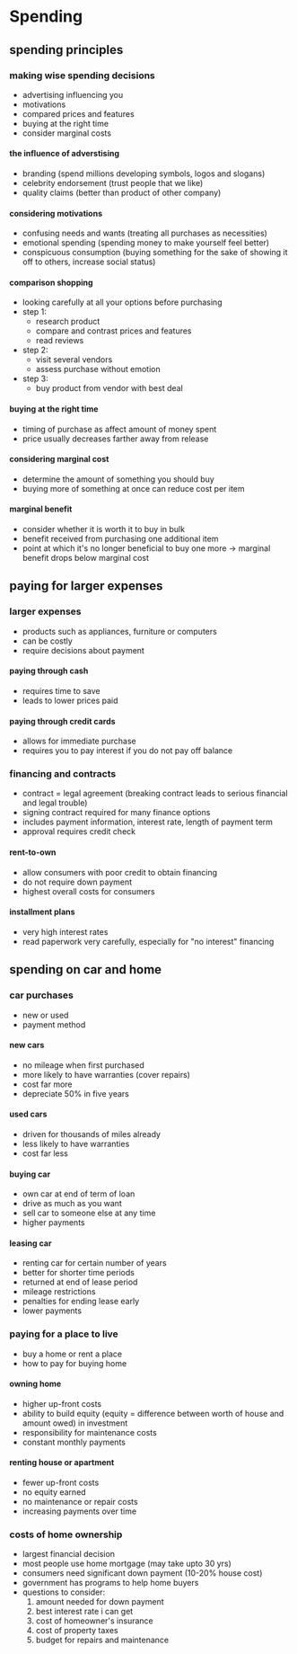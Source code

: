 # Spending

## spending principles

### making wise spending decisions
* advertising influencing you
* motivations
* compared prices and features
* buying at the right time
* consider marginal costs
#### the influence of adverstising
* branding (spend millions developing symbols, logos and slogans)
* celebrity endorsement (trust people that we like)
* quality claims (better than product of other company)
#### considering motivations
* confusing needs and wants (treating all purchases as necessities)
* emotional spending (spending money to make yourself feel better)
* conspicuous consumption (buying something for the sake of showing it off to others, increase social status)
#### comparison shopping
* looking carefully at all your options before purchasing
* step 1:
    * research product
    * compare and contrast prices and features
    * read reviews
* step 2:
    * visit several vendors
    * assess purchase without emotion
* step 3:
    * buy product from vendor with best deal
#### buying at the right time
* timing of purchase as affect amount of money spent
* price usually decreases farther away from release
#### considering marginal cost
* determine the amount of something you should buy
* buying more of something at once can reduce cost per item
#### marginal benefit
* consider whether it is worth it to buy in bulk
* benefit received from purchasing one additional item
* point at which it's no longer beneficial to buy one more -> marginal benefit drops below marginal cost


## paying for larger expenses

### larger expenses
* products such as appliances, furniture or computers
* can be costly
* require decisions about payment
#### paying through cash
* requires time to save
* leads to lower prices paid
#### paying through credit cards
* allows for immediate purchase
* requires you to pay interest if you do not pay off balance

### financing and contracts
* contract = legal agreement (breaking contract leads to serious financial and legal trouble)
* signing contract required for many finance options
* includes payment information, interest rate, length of payment term
* approval requires credit check
#### rent-to-own
* allow consumers with poor credit to obtain financing
* do not require down payment
* highest overall costs for consumers
#### installment plans
* very high interest rates
* read paperwork very carefully, especially for "no interest" financing


## spending on car and home

### car purchases
* new or used
* payment method
#### new cars
* no mileage when first purchased
* more likely to have warranties (cover repairs)
* cost far more
* depreciate 50% in five years
#### used cars
* driven for thousands of miles already
* less likely to have warranties
* cost far less
#### buying car
* own car at end of term of loan
* drive as much as you want
* sell car to someone else at any time
* higher payments
#### leasing car
* renting car for certain number of years
* better for shorter time periods
* returned at end of lease period
* mileage restrictions
* penalties for ending lease early
* lower payments

### paying for a place to live
* buy a home or rent a place
* how to pay for buying home
#### owning home
* higher up-front costs
* ability to build equity (equity = difference between worth of house and amount owed) in investment
* responsibility for maintenance costs
* constant monthly payments
#### renting house or apartment
* fewer up-front costs
* no equity earned
* no maintenance or repair costs
* increasing payments over time

### costs of home ownership
* largest financial decision
* most people use home mortgage (may take upto 30 yrs)
* consumers need significant down payment (10-20% house cost)
* government has programs to help home buyers
* questions to consider:
    1. amount needed for down payment
    2. best interest rate i can get
    3. cost of homeowner's insurance
    4. cost of property taxes
    5. budget for repairs and maintenance